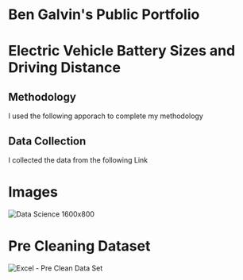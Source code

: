 # Ben Galvin's Public Portfolio

# Electric Vehicle Battery Sizes and Driving Distance

## Methodology
I used the following apporach to complete my methodology 

## Data Collection
I collected the data from the following Link

# Images
![Data Science 1600x800](https://github.com/user-attachments/assets/42096426-4281-4741-899a-b9391f34e293)

# Pre Cleaning Dataset
![Excel - Pre Clean Data Set](https://github.com/user-attachments/assets/7a72713d-de46-4950-b2c0-ce975a5b24f8)
